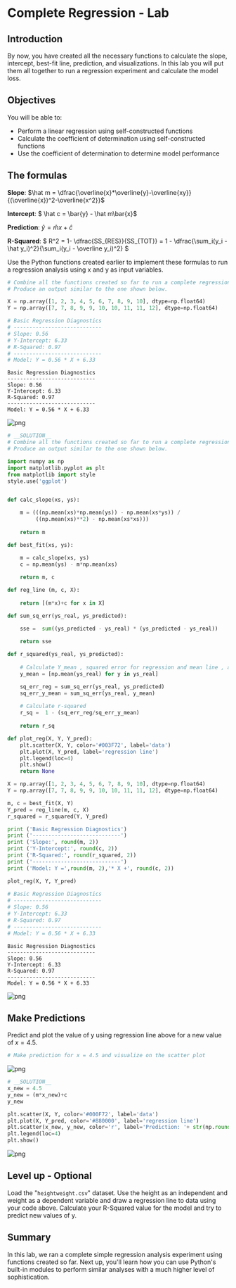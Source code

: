 
# Complete Regression - Lab

## Introduction
By now, you have created all the necessary functions to calculate the slope, intercept, best-fit line, prediction, and visualizations. In this lab you will put them all together to run a regression experiment and calculate the model loss. 

## Objectives

You will be able to:

* Perform a linear regression using self-constructed functions
* Calculate the coefficient of determination using self-constructed functions
* Use the coefficient of determination to determine model performance

## The formulas

**Slope**: 
$\hat m = \dfrac{\overline{x}*\overline{y}-\overline{xy}}{(\overline{x})^2-\overline{x^2}}$


**Intercept**: $ \hat c = \bar{y} - \hat m\bar{x}$

**Prediction**: $\hat{y} = \hat mx + \hat c$

**R-Squared**: 
$ R^2 = 1- \dfrac{SS_{RES}}{SS_{TOT}} = 1 - \dfrac{\sum_i(y_i - \hat y_i)^2}{\sum_i(y_i - \overline y_i)^2} $


Use the Python functions created earlier to implement these formulas to run a regression analysis using x and y as input variables. 


```python
# Combine all the functions created so far to run a complete regression experiment. 
# Produce an output similar to the one shown below. 

X = np.array([1, 2, 3, 4, 5, 6, 7, 8, 9, 10], dtype=np.float64)
Y = np.array([7, 7, 8, 9, 9, 10, 10, 11, 11, 12], dtype=np.float64)

```


```python
# Basic Regression Diagnostics
# ----------------------------
# Slope: 0.56
# Y-Intercept: 6.33
# R-Squared: 0.97
# ----------------------------
# Model: Y = 0.56 * X + 6.33
```

    Basic Regression Diagnostics
    ----------------------------
    Slope: 0.56
    Y-Intercept: 6.33
    R-Squared: 0.97
    ----------------------------
    Model: Y = 0.56 * X + 6.33



![png](index_files/index_2_1.png)



```python
# __SOLUTION__ 
# Combine all the functions created so far to run a complete regression experiment. 
# Produce an output similar to the one shown below. 

import numpy as np
import matplotlib.pyplot as plt
from matplotlib import style
style.use('ggplot')


def calc_slope(xs, ys):

    m = (((np.mean(xs)*np.mean(ys)) - np.mean(xs*ys)) /
         ((np.mean(xs)**2) - np.mean(xs*xs)))
    
    return m

def best_fit(xs, ys):

    m = calc_slope(xs, ys)
    c = np.mean(ys) - m*np.mean(xs)
    
    return m, c

def reg_line (m, c, X):
    
    return [(m*x)+c for x in X]

def sum_sq_err(ys_real, ys_predicted):

    sse =  sum((ys_predicted - ys_real) * (ys_predicted - ys_real))
    
    return sse

def r_squared(ys_real, ys_predicted):
    
    # Calculate Y_mean , squared error for regression and mean line , and calculate r-squared
    y_mean = [np.mean(ys_real) for y in ys_real]

    sq_err_reg = sum_sq_err(ys_real, ys_predicted)
    sq_err_y_mean = sum_sq_err(ys_real, y_mean)
    
    # Calculate r-squared 
    r_sq =  1 - (sq_err_reg/sq_err_y_mean)
    
    return r_sq

def plot_reg(X, Y, Y_pred):
    plt.scatter(X, Y, color='#003F72', label='data')
    plt.plot(X, Y_pred, label='regression line')
    plt.legend(loc=4)
    plt.show()
    return None

X = np.array([1, 2, 3, 4, 5, 6, 7, 8, 9, 10], dtype=np.float64)
Y = np.array([7, 7, 8, 9, 9, 10, 10, 11, 11, 12], dtype=np.float64)

m, c = best_fit(X, Y)
Y_pred = reg_line(m, c, X)
r_squared = r_squared(Y, Y_pred)

print ('Basic Regression Diagnostics')
print ('----------------------------')
print ('Slope:', round(m, 2))
print ('Y-Intercept:', round(c, 2))
print ('R-Squared:', round(r_squared, 2))
print ('----------------------------')
print ('Model: Y =',round(m, 2),'* X +', round(c, 2))

plot_reg(X, Y, Y_pred)
       
# Basic Regression Diagnostics
# ----------------------------
# Slope: 0.56
# Y-Intercept: 6.33
# R-Squared: 0.97
# ----------------------------
# Model: Y = 0.56 * X + 6.33
```

    Basic Regression Diagnostics
    ----------------------------
    Slope: 0.56
    Y-Intercept: 6.33
    R-Squared: 0.97
    ----------------------------
    Model: Y = 0.56 * X + 6.33



![png](index_files/index_3_1.png)


## Make Predictions

Predict and plot the value of y using regression line above for a new value of $x = 4.5$.


```python
# Make prediction for x = 4.5 and visualize on the scatter plot
```


![png](index_files/index_5_0.png)



```python
# __SOLUTION__ 
x_new = 4.5
y_new = (m*x_new)+c
y_new

plt.scatter(X, Y, color='#000F72', label='data')
plt.plot(X, Y_pred, color='#880000', label='regression line')
plt.scatter(x_new, y_new, color='r', label='Prediction: '+ str(np.round(y_new, 1)))
plt.legend(loc=4)
plt.show()

```


![png](index_files/index_6_0.png)


## Level up - Optional 
Load the "`heightweight.csv`" dataset. Use the height as an independent and weight as a dependent variable and draw a regression line to data using your code above. Calculate your R-Squared value for the model and try to predict new values of y. 

## Summary

In this lab, we ran a complete simple regression analysis experiment using functions created so far. Next up, you'll learn how you can use Python's built-in modules to perform similar analyses with a much higher level of sophistication. 
